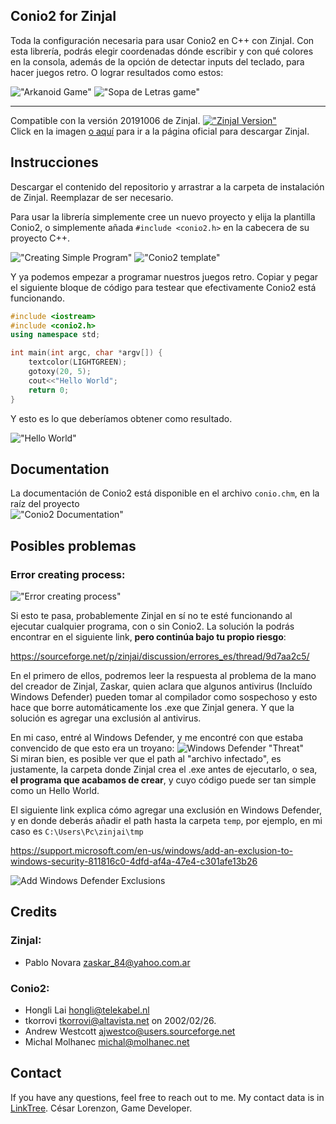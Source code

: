 ## Conio2 for ZinjaI

Toda la configuración necesaria para usar Conio2 en C++ con ZinjaI. Con esta librería, podrás elegir coordenadas dónde escribir y con qué colores en la consola, además de la opción de detectar inputs del teclado, para hacer juegos retro. O lograr resultados como estos:

!["Arkanoid Game"](docs/ReadmeImages/Arkanoid.png)
!["Sopa de Letras game"](docs/ReadmeImages/Sopa.png)

---

Compatible con la versión 20191006 de ZinjaI.
[!["ZinjaI Version"](docs/ReadmeImages/ZinjaIVersion.png)](https://zinjai.sourceforge.net/)<br>
Click en la imagen [o aquí](https://zinjai.sourceforge.net/) para ir a la página oficial para descargar ZinjaI.

## Instrucciones

Descargar el contenido del repositorio y arrastrar a la carpeta de instalación de ZinjaI. Reemplazar de ser necesario.

Para usar la librería simplemente cree un nuevo proyecto y elija la plantilla Conio2, o simplemente añada ``#include <conio2.h>`` en la cabecera de su proyecto C++.

!["Creating Simple Program"](docs/ReadmeImages/CreateSimpleProgram.png)
!["Conio2 template"](docs/ReadmeImages/Template.png)

Y ya podemos empezar a programar nuestros juegos retro. Copiar y pegar el siguiente bloque de código para testear que efectivamente Conio2 está funcionando.

```cpp
#include <iostream>
#include <conio2.h>
using namespace std;

int main(int argc, char *argv[]) {
	textcolor(LIGHTGREEN);
	gotoxy(20, 5);
	cout<<"Hello World";
	return 0;
}
```

Y esto es lo que deberíamos obtener como resultado.

!["Hello World"](docs/ReadmeImages/HelloWorld.png)

## Documentation

La documentación de Conio2 está disponible en el archivo ``conio.chm``, en la raíz del proyecto<br>
!["Conio2 Documentation"](docs/ReadmeImages/Documentation.png)

## Posibles problemas

### Error creating process:
!["Error creating process"](docs/ReadmeImages/Error.png)

Si esto te pasa, probablemente ZinjaI en sí no te esté funcionando al ejecutar cualquier programa, con o sin Conio2.
La solución la podrás encontrar en el siguiente link, **pero continúa bajo tu propio riesgo**:

https://sourceforge.net/p/zinjai/discussion/errores_es/thread/9d7aa2c5/

En el primero de ellos, podremos leer la respuesta al problema de la mano del creador de ZinjaI, Zaskar, quien aclara que algunos antivirus (Incluído Windows Defender) pueden tomar al compilador como sospechoso y esto hace que borre automáticamente los .exe que ZinjaI genera. Y que la solución es agregar una exclusión al antivirus.

En mi caso, entré al Windows Defender, y me encontré con que estaba convencido de que esto era un troyano:
![Windows Defender "Threat"](docs/ReadmeImages/Defender.png)<br>
Si miran bien, es posible ver que el path al "archivo infectado", es justamente, la carpeta donde ZinjaI crea el .exe antes de ejecutarlo, o sea, **el programa que acabamos de crear**, y cuyo código puede ser tan simple como un Hello World.

El siguiente link explica cómo agregar una exclusión en Windows Defender, y en donde deberás añadir el path hasta la carpeta ``temp``, por ejemplo, en mi caso es ``C:\Users\Pc\zinjai\tmp``

https://support.microsoft.com/en-us/windows/add-an-exclusion-to-windows-security-811816c0-4dfd-af4a-47e4-c301afe13b26

![Add Windows Defender Exclusions](docs/ReadmeImages/Exclusions.png)


## Credits

### ZinjaI:
* Pablo Novara <zaskar_84@yahoo.com.ar>
### Conio2:
 * Hongli Lai <hongli@telekabel.nl>
 * tkorrovi <tkorrovi@altavista.net> on 2002/02/26.
 * Andrew Westcott <ajwestco@users.sourceforge.net>
 * Michal Molhanec <michal@molhanec.net>


## Contact

If you have any questions, feel free to reach out to me. My contact data is in [LinkTree](https://linktr.ee/lorenzoncesar). César Lorenzon, Game Developer.